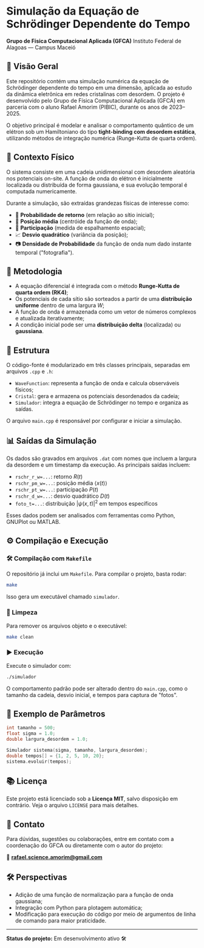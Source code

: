# Simulação da Equação de Schrödinger Dependente do Tempo

**Grupo de Física Computacional Aplicada (GFCA)**
Instituto Federal de Alagoas — Campus Maceió

## 📌 Visão Geral

Este repositório contém uma simulação numérica da equação de Schrödinger dependente do tempo em uma dimensão, aplicada ao estudo da dinâmica eletrônica em redes cristalinas com desordem. O projeto é desenvolvido pelo Grupo de Física Computacional Aplicada (GFCA) em parceria com o aluno Rafael Amorim (PIBIC), durante os anos de 2023–2025.

O objetivo principal é modelar e analisar o comportamento quântico de um elétron sob um Hamiltoniano do tipo **tight-binding com desordem estática**, utilizando métodos de integração numérica (Runge-Kutta de quarta ordem).

## 🔬 Contexto Físico

O sistema consiste em uma cadeia unidimensional com desordem aleatória nos potenciais on-site. A função de onda do elétron é inicialmente localizada ou distribuída de forma gaussiana, e sua evolução temporal é computada numericamente.

Durante a simulação, são extraídas grandezas físicas de interesse como:

* 📍 **Probabilidade de retorno** (em relação ao sítio inicial);
* 🎯 **Posição média** (centróide da função de onda);
* 📏 **Participação** (medida de espalhamento espacial);
* 📈 **Desvio quadrático** (variância da posição);
* 📷 **Densidade de Probabilidade** da função de onda num dado instante temporal ("fotografia").


## 🧮 Metodologia

* A equação diferencial é integrada com o método **Runge-Kutta de quarta ordem (RK4)**;
* Os potenciais de cada sítio são sorteados a partir de uma **distribuição uniforme** dentro de uma largura $W$;
* A função de onda é armazenada como um vetor de números complexos e atualizada iterativamente;
* A condição inicial pode ser uma **distribuição delta** (localizada) ou **gaussiana**.


## 📁 Estrutura

O código-fonte é modularizado em três classes principais, separadas em arquivos `.cpp` e `.h`:

* `WaveFunction`: representa a função de onda e calcula observáveis físicos;
* `Cristal`: gera e armazena os potenciais desordenados da cadeia;
* `Simulador`: integra a equação de Schrödinger no tempo e organiza as saídas.

O arquivo `main.cpp` é responsável por configurar e iniciar a simulação.

## 📊 Saídas da Simulação

Os dados são gravados em arquivos `.dat` com nomes que incluem a largura da desordem e um timestamp da execução. As principais saídas incluem:

* `rschr_r_w=...`: retorno $R(t)$
* `rschr_pm_w=...`: posição média $\langle x(t) \rangle$
* `rschr_pt_w=...`: participação $P(t)$
* `rschr_d_w=...`: desvio quadrático $D(t)$
* `foto_t=...`: distribuição $|\psi(x,t)|^2$ em tempos específicos

Esses dados podem ser analisados com ferramentas como Python, GNUPlot ou MATLAB.


## ⚙️ Compilação e Execução

### 🛠️ Compilação com `Makefile`

O repositório já inclui um `Makefile`. Para compilar o projeto, basta rodar:

```bash
make
```

Isso gera um executável chamado `simulador`.

### 🧼 Limpeza

Para remover os arquivos objeto e o executável:

```bash
make clean
```

### ▶️ Execução

Execute o simulador com:

```bash
./simulador
```

O comportamento padrão pode ser alterado dentro do `main.cpp`, como o tamanho da cadeia, desvio inicial, e tempos para captura de "fotos".


## 🧪 Exemplo de Parâmetros

```cpp
int tamanho = 500;
float sigma = 1.0;
double largura_desordem = 1.0;

Simulador sistema(sigma, tamanho, largura_desordem);
double tempos[] = {1, 2, 5, 10, 20};
sistema.evoluir(tempos);
```

## 📚 Licença

Este projeto está licenciado sob a **Licença MIT**, salvo disposição em contrário. Veja o arquivo `LICENSE` para mais detalhes.


## 🧠 Contato

Para dúvidas, sugestões ou colaborações, entre em contato com a coordenação do GFCA ou diretamente com o autor do projeto:

📧 **[rafael.science.amorim@gmail.com](mailto:rafael.science.amorim@gmail.com)**

## 🛠️ Perspectivas

- Adição de uma função de normalização para a função de onda gaussiana; 
- Integração com Python para plotagem automática;
- Modificação para execução do código por meio de argumentos de linha de comando para maior praticidade.

---

**Status do projeto:** Em desenvolvimento ativo 🛠️
